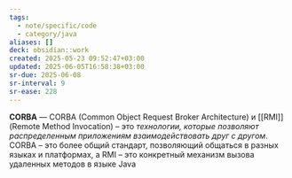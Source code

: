 ```yaml
---
tags:
  - note/specific/code
  - category/java
aliases: []
deck: obsidian::work
created: 2025-05-23 09:52:47+03:00
updated: 2025-06-05T16:58:38+03:00
sr-due: 2025-06-08
sr-interval: 9
sr-ease: 228
---
```


**CORBA**
—
CORBA (Common Object Request Broker Architecture) и [[RMI]] (Remote Method Invocation) – это *технологии, которые позволяют распределенным приложениям взаимодействовать друг с другом*. CORBA – это более общий стандарт, позволяющий общаться в разных языках и платформах, а RMI – это конкретный механизм вызова удаленных методов в языке Java
